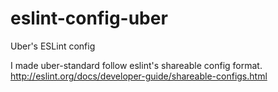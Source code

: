 # eslint-config-uber
Uber's ESLint config

I made uber-standard follow eslint's shareable config format.
http://eslint.org/docs/developer-guide/shareable-configs.html

